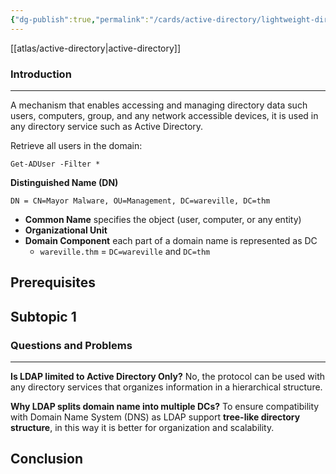 ```yaml
---
{"dg-publish":true,"permalink":"/cards/active-directory/lightweight-directory-access-protocol/","tags":["windows/ad"]}
---
```


[[atlas/active-directory\|active-directory]]
### Introduction 
---
A mechanism that enables accessing and managing directory data such users, computers, group, and any network accessible devices, it is used in any directory service such as Active Directory.

Retrieve all users in the domain:

```
Get-ADUser -Filter *
```

**Distinguished Name (DN)**

`DN = CN=Mayor Malware, OU=Management, DC=wareville, DC=thm`

- **Common Name** specifies the object (user, computer, or any entity)
- **Organizational Unit**
- **Domain Component** each part of a domain name is represented as DC
	- `wareville.thm` = `DC=wareville` and `DC=thm`

## Prerequisites

## Subtopic 1

### Questions and Problems
---
**Is LDAP limited to Active Directory Only?**
No, the protocol can be used with any directory services that organizes information in a hierarchical structure.

**Why LDAP splits domain name into multiple DCs?**
To ensure compatibility with Domain Name System (DNS) as LDAP support **tree-like directory structure**, in this way it is better for organization and scalability.

## Conclusion


